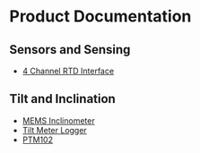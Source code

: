 # Product Documentation

## Sensors and Sensing
* [4 Channel RTD Interface](RTD_Interface/rtd_interface.md)
## Tilt and Inclination
* [MEMS Inclinometer](Precision_MEMS_Inclinometer/precision_mems_inclinometer.md)
* [Tilt Meter Logger](Tilt_Meter_Logger/tilt_meter_logger.md)
* [PTM102](PTM102/PTM102.md)